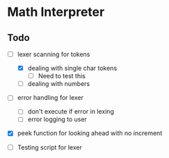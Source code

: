 # Math Interpreter



## Todo

* [ ] lexer scanning for tokens
  * [x] dealing with single char tokens
    * [ ] Need to test this
  * [ ] dealing with numbers
* [ ] error handling for lexer
  * [ ] don't execute if error in lexing
  * [ ] error logging to user
* [x] peek function for looking ahead with no increment
* [ ] Testing script for lexer

